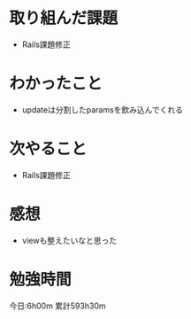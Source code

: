 # 取り組んだ課題
* Rails課題修正

# わかったこと
* updateは分割したparamsを飲み込んでくれる

# 次やること
* Rails課題修正

# 感想
* viewも整えたいなと思った

# 勉強時間
今日:6h00m
累計593h30m
